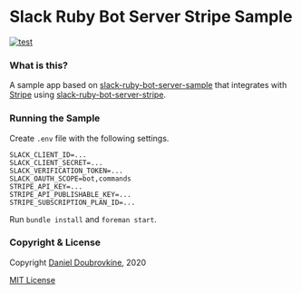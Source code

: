 Slack Ruby Bot Server Stripe Sample
===================================

[![test](https://github.com/slack-ruby/slack-ruby-bot-server-stripe-example/actions/workflows/test.yml/badge.svg)](https://github.com/slack-ruby/slack-ruby-bot-server-stripe-example/actions/workflows/test.yml)

### What is this?

A sample app based on [slack-ruby-bot-server-sample](https://github.com/slack-ruby/slack-ruby-bot-server-sample) that integrates with [Stripe](https://stripe.com) using [slack-ruby-bot-server-stripe](https://github.com/slack-ruby/slack-ruby-bot-server-stripe).

### Running the Sample

Create `.env` file with the following settings.

```
SLACK_CLIENT_ID=...
SLACK_CLIENT_SECRET=...
SLACK_VERIFICATION_TOKEN=...
SLACK_OAUTH_SCOPE=bot,commands
STRIPE_API_KEY=...
STRIPE_API_PUBLISHABLE_KEY=...
STRIPE_SUBSCRIPTION_PLAN_ID=...
```

Run `bundle install` and `foreman start`.

### Copyright & License

Copyright [Daniel Doubrovkine](http://code.dblock.org), 2020

[MIT License](LICENSE)
